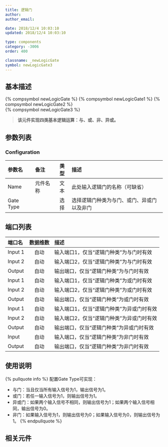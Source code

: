 ```yaml
---
title: 逻辑门
author: 
author_email:

date: 2018/12/4 10:03:10
updated: 2018/12/4 10:03:10

type: components
category: -3006
order: 400

classname: _newLogicGate
symbol: newLogicGate3
---
```

## 基本描述
{% compsymbol newLogicGate %}
{% compsymbol newLogicGate1 %}
{% compsymbol newLogicGate2 %}  
{% compsymbol newLogicGate3 %}

> **该元件实现四类基本逻辑运算：与、或、非、异或。**

## 参数列表
### Configuration
| 参数名 | 备注 | 类型 | 描述 |
| :--- | :--- | :--: | :--- |
| Name | 元件名称 | 文本 | 此处输入逻辑门的名称（可缺省） |
| Gate Type |  | 选择 | 选择逻辑门种类为与门、或门、异或门以及非门 |


## 端口列表

| 端口名 | 数据维数 | 描述 |
| :--- | :--:  | :--- |
| Input 1 | 自动 |输入端口1，仅当“逻辑门种类”为与门时有效 |                   
| Input 2 | 自动 |输入端口2，仅当“逻辑门种类”为与门时有效 |                   
| Output  | 自动 |输出端口，仅当“逻辑门种类”为与门时有效 |                   
| Input 1 | 自动 |输入端口1，仅当“逻辑门种类”为或门时有效 |                   
| Input 2 | 自动 |输入端口2，仅当“逻辑门种类”为或门时有效 |                   
| Output  | 自动 |输出端口，仅当“逻辑门种类”为或门时有效 |                   
| Input 1 | 自动 |输入端口1，仅当“逻辑门种类”为异或门时有效 |                   
| Input 2 | 自动 |输入端口2，仅当“逻辑门种类”为异或门时有效 |                   
| Output  | 自动 |输出端口，仅当“逻辑门种类”为异或门时有效 |                   
| Input   | 自动 |输入端口，仅当“逻辑门种类”为非门时有效 |                   
| Output  | 自动 |输出端口，仅当“逻辑门种类”为非门时有效 |                   

## 使用说明

{% pullquote info %}
配置Gate Type可实现：
+ 与门：当且仅当所有输入信号为1，输出信号为1。
+ 或门：若任一输入信号为1，则输出信号为1。
+ 异或门：如果两个输入信号不相同，则输出信号为1；如果两个输入信号相同，输出信号为0。
+ 非门：如果输入信号为1，则输出信号为0；如果输入信号为0，则输出信号为1。
{% endpullquote %}

## 相关元件



